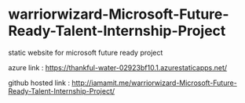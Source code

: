 # warriorwizard-Microsoft-Future-Ready-Talent-Internship-Project
static website for microsoft future ready project



azure link : https://thankful-water-02923bf10.1.azurestaticapps.net/



github hosted link : http://iamamit.me/warriorwizard-Microsoft-Future-Ready-Talent-Internship-Project/
